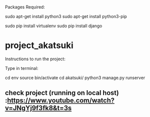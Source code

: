 Packages Required:

sudo apt-get install python3
sudo apt-get install python3-pip

sudo pip install virtualenv
sudo pip install django


# project_akatsuki
Instructions to run the project:

Type in terminal:

cd env
source bin/activate
cd akatsuki/
python3 manage.py runserver


## check project (running on local host) :https://www.youtube.com/watch?v=JNgYj9f3fk8&t=3s
